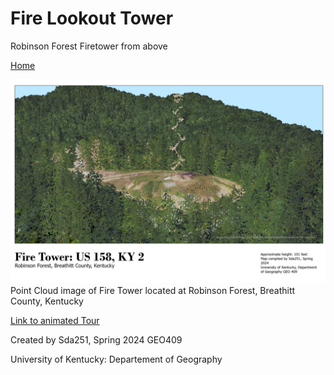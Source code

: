 # Fire Lookout Tower
Robinson Forest Firetower from above

[Home](https://github.com/sdavis2992/FireTower)

![Robinson Forest Firetower Lidar: Image From Above](Fire_Tower.jpg)
Point Cloud image of Fire Tower located at Robinson Forest, Breathitt County, Kentucky

[Link to animated Tour](https://youtu.be/l3R61UgKt5I)

Created by Sda251, Spring 2024
GEO409

University of Kentucky: Departement of Geography